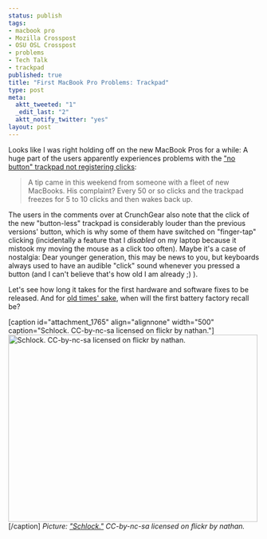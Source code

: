 ```yaml
--- 
status: publish
tags: 
- macbook pro
- Mozilla Crosspost
- OSU OSL Crosspost
- problems
- Tech Talk
- trackpad
published: true
title: "First MacBook Pro Problems: Trackpad"
type: post
meta: 
  aktt_tweeted: "1"
  _edit_last: "2"
  aktt_notify_twitter: "yes"
layout: post
---
```

Looks like I was right holding off on the new MacBook Pros for a while: A huge part of the users apparently experiences problems with the <a href="http://www.crunchgear.com/2008/11/02/macbook-no-button-trackpads-not-registering-clicks/">"no button" trackpad not registering clicks</a>:

<blockquote>A tip came in this weekend from someone with a fleet of new MacBooks. His complaint? Every 50 or so clicks and the trackpad freezes for 5 to 10 clicks and then wakes back up.</blockquote>

The users in the comments over at CrunchGear also note that  the click of the new "button-less" trackpad is considerably louder than the previous versions' button, which is why some of them have switched on "finger-tap" clicking (incidentally a feature that I <em>disabled</em> on my laptop because it mistook my moving the mouse as a click too often). Maybe it's a case of nostalgia: Dear younger generation, this may be news to you, but keyboards always used to have an audible "click" sound whenever you pressed a button (and I can't believe that's how old I am already ;) ).

Let's see how long it takes for the first hardware and software fixes to be released. And for <a href="http://blog.jeanpierre.de/2007/12/29/what-is-it-with-apple-macbooks-and-their-batteries/">old times' sake</a>, when will the first battery factory recall be?

[caption id="attachment_1765" align="alignnone" width="500" caption="Schlock. CC-by-nc-sa licensed on flickr by nathan."]<img src="http://fredericiana.com/wp-content/uploads/2008/11/trashed-macbook-pro.jpg" alt="Schlock. CC-by-nc-sa licensed on flickr by nathan." title="Trashed Macbook Pro" width="500" height="375" class="size-medium wp-image-1765" />[/caption]
<em>Picture: <a href="http://flickr.com/photos/ndm007/171398958/">"Schlock."</a> CC-by-nc-sa licensed on flickr by nathan.</em>
